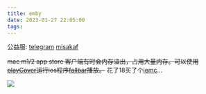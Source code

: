 ```yaml
---
title: emby
date: 2023-01-27 22:05:00
tags:
---
```




公益服: [telegram](https://t.me/MisakaF_Emby_chat1) [misakaf](https://wiki.misakaf.org/#/初次接触/1)

~~mac m1/2 app store 客户端有时会内存溢出，占用大量内存。可以使用[playCover](https://playcover.io/)运行ios程序[fallbar](https://decrypt.day/app/id1558391784)播放。~~
花了18买了个[iemc](https://apps.apple.com/cn/app/id1467462861)...

![](assets/emby.png)
